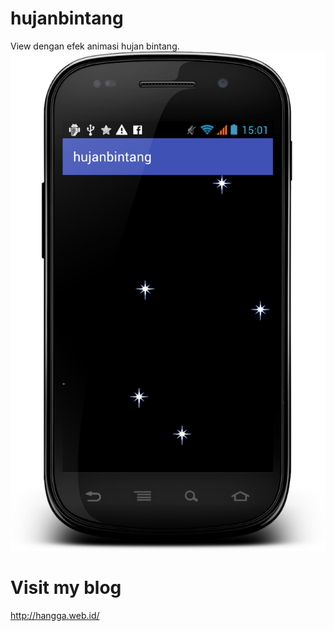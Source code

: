 # hujanbintang
View dengan efek animasi hujan bintang.
![alt tag](https://github.com/MabulJaya/hujanbintang/blob/master/device-2016-08-11-150110.png)
# Visit my blog 
http://hangga.web.id/
